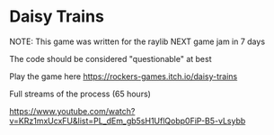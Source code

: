 # Daisy Trains

NOTE: This game was written for the raylib NEXT game jam in 7 days

The code should be considered "questionable" at best

Play the game here
https://rockers-games.itch.io/daisy-trains

Full streams of the process (65 hours)

https://www.youtube.com/watch?v=KRz1mxUcxFU&list=PL_dEm_gb5sH1UflQobp0FiP-B5-vLsybb
